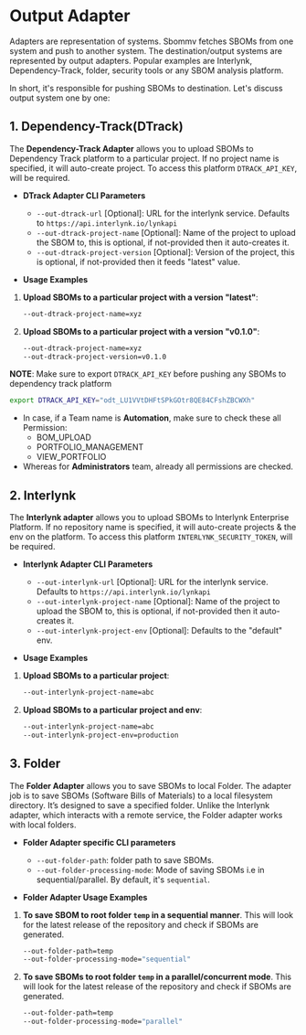 # Output Adapter

Adapters are representation of systems. Sbommv fetches SBOMs from one system and push to another system. The destination/output systems are represented by output adapters. Popular examples are Interlynk, Dependency-Track, folder, security tools or any SBOM analysis platform.

In short, it's responsible for pushing SBOMs to destination. Let's discuss output system one by one:

## 1. Dependency-Track(DTrack)

The **Dependency-Track Adapter** allows you to upload SBOMs to Dependency Track platform to a particular project. If no project name is specified, it will auto-create project. To access this platform `DTRACK_API_KEY`, will be required.

- **DTrack Adapter CLI Parameters**

  - `--out-dtrack-url` [Optional]: URL for the interlynk service. Defaults to `https://api.interlynk.io/lynkapi`  
  - `--out-dtrack-project-name` [Optional]:  Name of the project to upload the SBOM to, this is optional, if not-provided then it auto-creates it.
  - `--out-dtrack-project-version` [Optional]:  Version of the project, this is optional, if not-provided then it feeds "latest" value.

- **Usage Examples**

1. **Upload SBOMs to a particular project with a version "latest"**:  

   ```bash
   --out-dtrack-project-name=xyz
   ```

2. **Upload SBOMs to a particular project with a version "v0.1.0"**:  

   ```bash
   --out-dtrack-project-name=xyz
   --out-dtrack-project-version=v0.1.0
   ```

**NOTE**: Make sure to export `DTRACK_API_KEY` before pushing any SBOMs to dependency track platform

   ```bash
   export DTRACK_API_KEY="odt_LU1VVtDHFtSPkGOtr8QE84CFshZBCWXh"
   ```

- In case, if a Team name is **Automation**, make sure to check these all Permission:
  - BOM_UPLOAD
  - PORTFOLIO_MANAGEMENT
  - VIEW_PORTFOLIO
- Whereas for **Administrators** team, already all permissions are checked.

## 2. Interlynk

The **Interlynk adapter** allows you to upload SBOMs to Interlynk Enterprise Platform. If no repository name is specified, it will auto-create projects & the env on the platform.
To access this platform `INTERLYNK_SECURITY_TOKEN`, will be required.

- **Interlynk Adapter CLI Parameters**

  - `--out-interlynk-url` [Optional]: URL for the interlynk service. Defaults to `https://api.interlynk.io/lynkapi`  
  - `--out-interlynk-project-name` [Optional]:  Name of the project to upload the SBOM to, this is optional, if not-provided then it auto-creates it.
  - `--out-interlynk-project-env` [Optional]: Defaults to the "default" env.

- **Usage Examples**

1. **Upload SBOMs to a particular project**:  

   ```bash
   --out-interlynk-project-name=abc
   ```

2. **Upload SBOMs to a particular project and env**:  

   ```bash
   --out-interlynk-project-name=abc
   --out-interlynk-project-env=production
   ```

## 3. Folder

The **Folder Adapter** allows you to save SBOMs to local Folder. The adapter job is to save SBOMs (Software Bills of Materials) to a local filesystem directory.  It’s designed to save a specified folder. Unlike the Interlynk adapter, which interacts with a remote service, the Folder adapter works with local folders.

- **Folder Adapter specific CLI parameters**

  - `--out-folder-path`: folder path to save SBOMs.  
  - `--out-folder-processing-mode`: Mode of saving SBOMs i.e in sequential/parallel. By default, it's `sequential`.

- **Folder Adapter Usage Examples**

1. **To save SBOM to root folder `temp` in a sequential manner**.
   This will look for the latest release of the repository and check if SBOMs are generated.

   ```bash
   --out-folder-path=temp
   --out-folder-processing-mode="sequential"
   ```

2. **To save SBOMs to root folder `temp` in a parallel/concurrent mode**.
   This will look for the latest release of the repository and check if SBOMs are generated.

   ```bash
   --out-folder-path=temp
   --out-folder-processing-mode="parallel"
